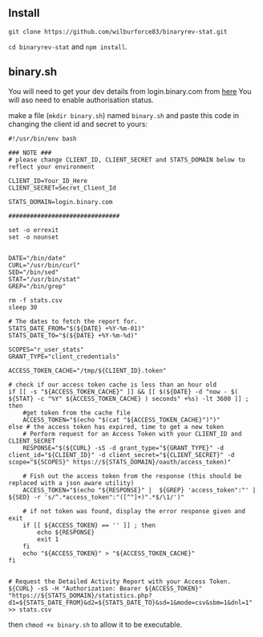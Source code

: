 ## Install

`git clone https://github.com/wilburforce83/binaryrev-stat.git`

`cd binaryrev-stat` and `npm install`.

## binary.sh

You will need to get your dev details from login.binary.com from [here](https://login.binary.com/authorisation.php) You will aso need to enable authorisation status.

make a file (`mkdir binary.sh`) named `binary.sh` and paste this code in changing the client id and secret to yours:

```
#!/usr/bin/env bash

### NOTE ###
# please change CLIENT_ID, CLIENT_SECRET and STATS_DOMAIN below to reflect your environment

CLIENT_ID=Your_ID_Here
CLIENT_SECRET=Secret_Client_Id

STATS_DOMAIN=login.binary.com

###############################

set -o errexit
set -o nounset


DATE="/bin/date"
CURL="/usr/bin/curl"
SED="/bin/sed"
STAT="/usr/bin/stat"
GREP="/bin/grep"

rm -f stats.csv
sleep 30

# The dates to fetch the report for.
STATS_DATE_FROM="$(${DATE} +%Y-%m-01)"
STATS_DATE_TO="$(${DATE} +%Y-%m-%d)"

SCOPES="r_user_stats"
GRANT_TYPE="client_credentials"

ACCESS_TOKEN_CACHE="/tmp/${CLIENT_ID}.token"

# check if our access token cache is less than an hour old
if [[ -s "${ACCESS_TOKEN_CACHE}" ]] && [[ $(${DATE} -d "now - $( ${STAT} -c "%Y" ${ACCESS_TOKEN_CACHE} ) seconds" +%s) -lt 3600 ]] ; then
    #get token from the cache file
    ACCESS_TOKEN="$(echo "$(cat "${ACCESS_TOKEN_CACHE}")")"
else # the access token has expired, time to get a new token
    # Perform request for an Access Token with your CLIENT_ID and CLIENT_SECRET
    RESPONSE="$(${CURL} -sS -d grant_type="${GRANT_TYPE}" -d client_id="${CLIENT_ID}" -d client_secret="${CLIENT_SECRET}" -d scope="${SCOPES}" https://${STATS_DOMAIN}/oauth/access_token)"

    # Fish out the access token from the response (this should be replaced with a json aware utility)
    ACCESS_TOKEN="$(echo "${RESPONSE}" |  ${GREP} 'access_token":"' | ${SED} -r 's/^.*access_token":"([^"]+)".*$/\1/')"

    # if not token was found, display the error response given and exit
    if [[ ${ACCESS_TOKEN} == '' ]] ; then
        echo ${RESPONSE}
        exit 1
    fi
    echo "${ACCESS_TOKEN}" > "${ACCESS_TOKEN_CACHE}"
fi


# Request the Detailed Activity Report with your Access Token.
${CURL} -sS -H "Authorization: Bearer ${ACCESS_TOKEN}" "https://${STATS_DOMAIN}/statistics.php?d1=${STATS_DATE_FROM}&d2=${STATS_DATE_TO}&sd=1&mode=csv&sbm=1&dnl=1" >> stats.csv

```
then `chmod +x binary.sh` to allow it to be executable.

